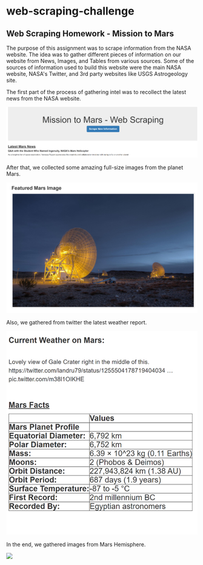# web-scraping-challenge 
## Web Scraping Homework - Mission to Mars

The purpose of this assignment was to scrape information from the NASA website. The idea was to gather different pieces of information on our website from News, Images, and Tables from various sources.
Some of the sources of information used to build this website were the main NASA website, NASA's Twitter, and 3rd party websites like USGS Astrogeology site. 

The first part of the process of gathering intel was to recollect the latest news from the NASA website. 

<img src= "images/news.png" width ="700">

After that, we collected some amazing full-size images from the planet Mars. 

<img src= "images/mars_image1.png" width ="700">


Also, we gathered from twitter the latest weather report. 

<img src= "images/weather_table.png" width ="700">

In the end, we gathered images from Mars Hemisphere. 

<img src= "images/hemispheres.png" width ="700">


